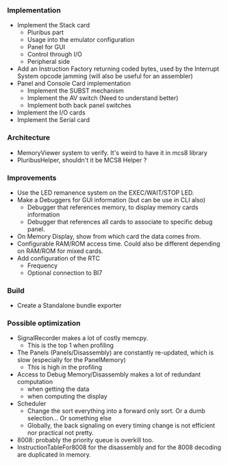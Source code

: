 ### Implementation

* Implement the Stack card
  * Pluribus part
  * Usage into the emulator configuration
  * Panel for GUI
  * Control through I/O
  * Peripheral side
* Add an Instruction Factory returning coded bytes, used by the Interrupt System opcode jamming (will also be useful for an assembler)
* Panel and Console Card implementation
  * Implement the SUBST mechanism
  * Implement the AV switch (Need to understand better)
  * Implement both back panel switches
* Implement the I/O cards
* Implement the Serial card
  
### Architecture
  
* MemoryViewer system to verify. It's weird to have it in mcs8 library
* PluribusHelper, shouldn't it be MCS8 Helper ?
  
### Improvements

* Use the LED remanence system on the EXEC/WAIT/STOP LED.
* Make a Debuggers for GUI information (but can be use in CLI also)
  * Debugger that references memory, to display memory cards information
  * Debugger that references all cards to associate to specific debug panel.
* On Memory Display, show from which card the data comes from.
* Configurable RAM/ROM access time. Could also be different depending on RAM/ROM for mixed cards.
* Add configuration of the RTC
  * Frequency
  * Optional connection to BI7

### Build
* Create a Standalone bundle exporter
  
### Possible optimization

* SignalRecorder makes a lot of costly memcpy.
  * This is the top 1 when profiling
* The Panels (Panels/Disassembly) are constantly re-updated, which is slow (especially for the PanelMemory)
  * This is high in the profiling
* Access to Debug Memory/Disassembly makes a lot of redundant computation
  * when getting the data
  * when computing the display
* Scheduler
    * Change the sort everything into a forward only sort. Or a dumb selection... Or something else
    * Globally, the back signaling on every timing change is not efficient nor practical not pretty.
* 8008: probably the priority queue is overkill too.
* InstructionTableFor8008 for the disassembly and for the 8008 decoding are duplicated in memory.

